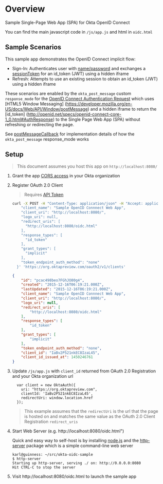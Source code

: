 # Overview

Sample Single-Page Web App (SPA) for Okta OpenID Connect

You can find the main javascript code in `/js/app.js` and html in `oidc.html`

## Sample Scenarios

This sample app demonstrates the OpenID Connect implicit flow:

- Sign-In: Authenticates user with [name/password](http://developer.okta.com/docs/api/resources/authn.html#primary-authentication-with-public-application) and exchanges a [sessionToken](http://developer.okta.com/docs/api/resources/authn.html#session-token) for an id_token (JWT) using a hidden iframe
- Refresh: Attempts to use an existing session to obtain an id_token (JWT) using a hidden iframe

These scenarios are enabled by the `okta_post_message` custom `response_mode` for the [OpenID Connect Authentication Request](http://openid.net/specs/openid-connect-core-1_0.html#AuthRequest) which uses [HTML5 Window Messaging] (https://developer.mozilla.org/en-US/docs/Web/API/Window/postMessage) and a hidden iframe to return the [id_token]  (http://openid.net/specs/openid-connect-core-1_0.html#AuthResponse) to the Single Page Web App (SPA) without refreshing or redirecting the page.

See [postMessageCallback](https://github.com/mcguinness/okta-oidc-sample/blob/master/js/OktaAuthRequireJquery.js#L1118) for implementation details of how the `okta_post_message` response_mode works


## Setup

> This document assumes you host this app on `http://localhost:8080/`

1. Grant the app [CORS access](http://developer.okta.com/docs/api/getting_started/enabling_cors.html) in your Okta organization

2. Register OAuth 2.0 Client

    > Requires [API Token](http://developer.okta.com/docs/api/getting_started/getting_a_token.html)

    ```sh
    curl -X POST -H "Content-Type: application/json" -H "Accept: application/json" -H "Authorization: SSWS XXXXXXXXXXXXXXXXXXXXXXXX" -H "Cache-Control: no-cache" -d '  {
        "client_name": "Sample OpenID Connnect Web App",
        "client_uri": "http://localhost:8080/",
        "logo_uri": null,
        "redirect_uris": [
          "http://localhost:8080/oidc.html"
        ],
        "response_types": [
          "id_token"
        ],
        "grant_types": [
          "implicit"
        ],
        "token_endpoint_auth_method": "none"
      }' 'https://org.oktapreview.com/oauth2/v1/clients'
    ```
    
    ```json
    {
        "id": "pcac498beo7FGhJO80g4",
        "created": "2015-12-16T06:19:21.000Z",
        "lastUpdated": "2015-12-16T06:19:21.000Z",
        "client_name": "Sample OpenID Connnect Web App",
        "client_uri": "http://localhost:8080/",
        "logo_uri": null,
        "redirect_uris": [
            "http://localhost:8080/oidc.html"
        ],
        "response_types": [
            "id_token"
        ],
        "grant_types": [
            "implicit"
        ],
        "token_endpoint_auth_method": "none",
        "client_id": "IaBv2P521nkEC8IzaL45",
        "client_id_issued_at": 1450246761
    }
    ```

3. Update `/js/app.js` with `client_id` returned from OAuth 2.0 Registration and your Okta organization url

    ```
      var client = new OktaAuth({
        uri: "https://org.oktapreview.com",
        clientId: 'IaBv2P521nkEC8IzaL45',
        redirectUri: window.location.href
      });
    ```
    
    > This example assumes that the `redirectUri` is the url that the page is hosted on and matches the same value as the OAuth 2.0 Client Registration `redirect_uris`

4. Start Web Server (e.g. http://localhost:8080/oidc.html")

    Quick and easy way to self-host is by installing [node.js](https://nodejs.org/en/download/) and the [http-server](https://www.npmjs.com/package/http-server) package which is a simple command-line web server
    
    ```
    karl@guinness: ~/src/okta-oidc-sample
    $ http-server
    Starting up http-server, serving ./ on: http://0.0.0.0:8080
    Hit CTRL-C to stop the server
    ```

5. Visit http://localhost:8080/oidc.html to launch the sample app
